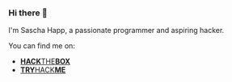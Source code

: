 ### Hi there 👋

I'm Sascha Happ, a passionate programmer and aspiring hacker.

You can find me on:
- [**HACK**THE**BOX**](https://app.hackthebox.com/profile/1864729)
- [**TRY**HACK**ME**](https://tryhackme.com/p/elementrics)
